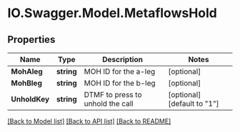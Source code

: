 # IO.Swagger.Model.MetaflowsHold
## Properties

Name | Type | Description | Notes
------------ | ------------- | ------------- | -------------
**MohAleg** | **string** | MOH ID for the a-leg | [optional] 
**MohBleg** | **string** | MOH ID for the b-leg | [optional] 
**UnholdKey** | **string** | DTMF to press to unhold the call | [optional] [default to "1"]

[[Back to Model list]](../README.md#documentation-for-models) [[Back to API list]](../README.md#documentation-for-api-endpoints) [[Back to README]](../README.md)


